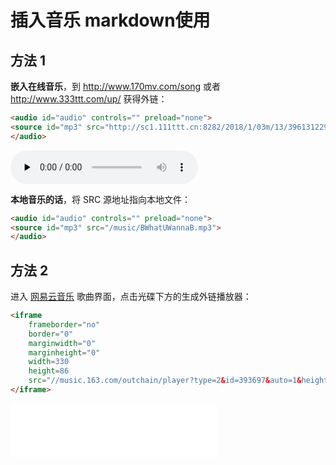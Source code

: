 # 插入音乐 markdown使用

## 方法 1

**嵌入在线音乐**，到 <http://www.170mv.com/song> 或者 http://www.333ttt.com/up/ 获得外链：

```html
<audio id="audio" controls="" preload="none">
<source id="mp3" src="http://sc1.111ttt.cn:8282/2018/1/03m/13/396131229550.m4a?tflag=1546606800&pin=97bb2268ae26c20fe093fd5b0f04be80#.mp3">
</audio>
```


<audio id="audio" controls="" preload="none">
<source id="mp3" src="http://sc1.111ttt.cn:8282/2018/1/03m/13/396131229550.m4a?tflag=1546606800&pin=97bb2268ae26c20fe093fd5b0f04be80#.mp3">
</audio>

**本地音乐的话**，将 SRC 源地址指向本地文件：

```html
<audio id="audio" controls="" preload="none">
<source id="mp3" src="/music/BWhatUWannaB.mp3">
</audio>
```

## 方法 2

进入 [网易云音乐](https://music.163.com/) 歌曲界面，点击光碟下方的生成外链播放器：

```html
<iframe
    frameborder="no"
    border="0"
    marginwidth="0"
    marginheight="0"
    width=330
    height=86
    src="//music.163.com/outchain/player?type=2&id=393697&auto=1&height=66">
</iframe>
```

<iframe
    frameborder="no"
    border="0"
    marginwidth="0"
    marginheight="0"
    width=330
    height=86
    src="//music.163.com/outchain/player?type=2&id=393697&auto=1&height=66">
</iframe>

